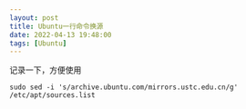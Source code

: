 ```yaml
---
layout: post
title: Ubuntu一行命令换源
date: 2022-04-13 19:48:00
tags: [Ubuntu]
---
```

记录一下，方便使用
```shell
sudo sed -i 's/archive.ubuntu.com/mirrors.ustc.edu.cn/g' /etc/apt/sources.list
```